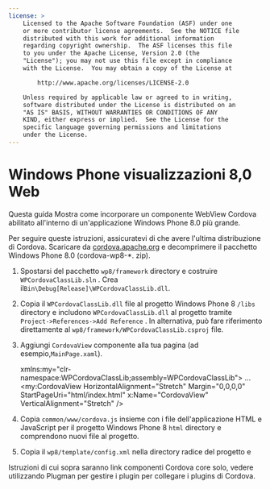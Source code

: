 ```yaml
---
license: >
    Licensed to the Apache Software Foundation (ASF) under one
    or more contributor license agreements.  See the NOTICE file
    distributed with this work for additional information
    regarding copyright ownership.  The ASF licenses this file
    to you under the Apache License, Version 2.0 (the
    "License"); you may not use this file except in compliance
    with the License.  You may obtain a copy of the License at

        http://www.apache.org/licenses/LICENSE-2.0

    Unless required by applicable law or agreed to in writing,
    software distributed under the License is distributed on an
    "AS IS" BASIS, WITHOUT WARRANTIES OR CONDITIONS OF ANY
    KIND, either express or implied.  See the License for the
    specific language governing permissions and limitations
    under the License.
---
```


# Windows Phone visualizzazioni 8,0 Web

Questa guida Mostra come incorporare un componente WebView Cordova abilitato all'interno di un'applicazione Windows Phone 8.0 più grande.

Per seguire queste istruzioni, assicuratevi di che avere l'ultima distribuzione di Cordova. Scaricare da [cordova.apache.org](http://cordova.apache.org) e decomprimere il pacchetto Windows Phone 8.0 (cordova-wp8-*. zip).

  1. Spostarsi del pacchetto `wp8/framework` directory e costruire `WPCordovaClassLib.sln` . Crea il`Bin\Debug[Release]\WPCordovaClassLib.dll`.

  2. Copia il `WPCordovaClassLib.dll` file al progetto Windows Phone 8 `/libs` directory e includono `WPCordovaClassLib.dll` al progetto tramite `Project->References->Add Reference` . In alternativa, può fare riferimento direttamente al `wp8/framework/WPCordovaClassLib.csproj` file.

  3. Aggiungi `CordovaView` componente alla tua pagina (ad esempio,`MainPage.xaml`).
    
        xmlns:my="clr-namespace:WPCordovaClassLib;assembly=WPCordovaClassLib">
        ...
        <my:CordovaView HorizontalAlignment="Stretch" Margin="0,0,0,0" 
        StartPageUri="html/index.html" x:Name="CordovaView" VerticalAlignment="Stretch" />
        

  4. Copia `common/www/cordova.js` insieme con i file dell'applicazione HTML e JavaScript per il progetto Windows Phone 8 `html` directory e comprendono nuovi file al progetto.

  5. Copia il `wp8/template/config.xml` nella directory radice del progetto e

Istruzioni di cui sopra saranno link componenti Cordova core solo, vedere utilizzando Plugman per gestire i plugin per collegare i plugins di Cordova.